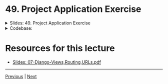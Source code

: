 # 49. Project Application Exercise

<details>
  <summary> Slides: 49. Project Application Exercise </summary>

<p align="center" >
    <img src="https://python-ds.s3.us-west-1.amazonaws.com/Django-4-and-Python-Full-Stack-Developer-Masterclass/images/49_Project-Application-Exercise.png" width="90%" > 
    <img src="https://python-ds.s3.us-west-1.amazonaws.com/Django-4-and-Python-Full-Stack-Developer-Masterclass/images/49_Project-Application-Exercise_2.png" width="90%" > 

</p> 

</details>

<details>
  <summary> Codebase: </summary>

-   [my_site](../../codebase/django-4/08-Introduction-to-Django/my_site/)


</details>

#  Resources for this lecture


-   [Slides: 07-Django-Views,Routing,URLs.pdf](https://python-ds.s3.us-west-1.amazonaws.com/Django-4-and-Python-Full-Stack-Developer-Masterclass/resources/07-Django-Views%2CRouting%2CURLs.pdf)


---

[Previous](./48_Introduction-to-URLs-Views-and-Routing.md) | [Next](./50_Project-Application-Exercise-Solution.md)